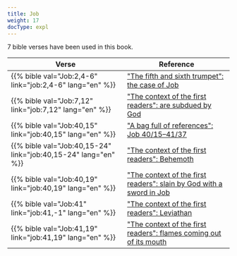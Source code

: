 ```yaml
---
title: Job
weight: 17
docType: expl
---
```


7 bible verses have been used in this book.

| Verse | Reference |
|-------|-----------|
| {{% bible val="Job:2,4-6" link="job:2,4-6" lang="en" %}} | ["The fifth and sixth trumpet": the case of Job](../exampleSite/content/expl/../expl/content/trumpets/the-trumpets-in-revelation#403f) |
| {{% bible val="Job:7,12" link="job:7,12" lang="en" %}} | ["The context of the first readers": are subdued by God](../exampleSite/content/expl/../expl/content/beasts/the-beasts-and-the-666-in-historical-context#2f6a) |
| {{% bible val="Job:40,15" link="job:40,15" lang="en" %}} | ["A bag full of references": Job 40/15–41/37](../exampleSite/content/expl/../expl/content/beasts/the-nature-of-the-beast-in-the-book-of-revelation#a878) |
| {{% bible val="Job:40,15-24" link="job:40,15-24" lang="en" %}} | ["The context of the first readers": Behemoth](../exampleSite/content/expl/../expl/content/beasts/the-beasts-and-the-666-in-historical-context#2f6a) |
| {{% bible val="Job:40,19" link="job:40,19" lang="en" %}} | ["The context of the first readers": slain by God with a sword in Job](../exampleSite/content/expl/../expl/content/beasts/the-beasts-and-the-666-in-historical-context#2f6a) |
| {{% bible val="Job:41" link="job:41,-1" lang="en" %}} | ["The context of the first readers": Leviathan ](../exampleSite/content/expl/../expl/content/beasts/the-beasts-and-the-666-in-historical-context#2f6a) |
| {{% bible val="Job:41,19" link="job:41,19" lang="en" %}} | ["The context of the first readers": flames coming out of its mouth](../exampleSite/content/expl/../expl/content/beasts/the-beasts-and-the-666-in-historical-context#2f6a) |
